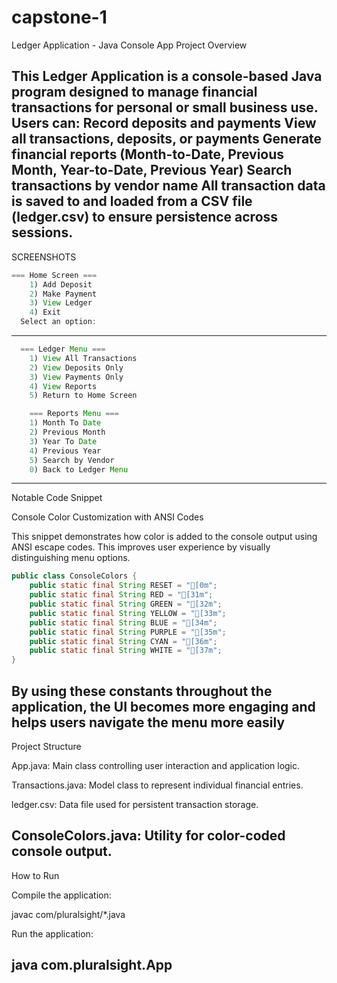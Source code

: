 # capstone-1
Ledger Application - Java Console App
Project Overview

This Ledger Application is a console-based Java program designed to manage
financial transactions for personal or small business use. Users can:
Record deposits and payments
View all transactions, deposits, or payments
Generate financial reports (Month-to-Date, Previous Month, Year-to-Date, Previous Year)
Search transactions by vendor name
All transaction data is saved to and loaded from a CSV file (ledger.csv) to ensure persistence 
across sessions.
-------------------------------------------------------------------------------------------------------
SCREENSHOTS
```java
=== Home Screen ===
    1) Add Deposit
    2) Make Payment
    3) View Ledger
    4) Exit
  Select an option:
  ```
-----------------------------
```java
  === Ledger Menu ===
    1) View All Transactions
    2) View Deposits Only
    3) View Payments Only
    4) View Reports
    5) Return to Home Screen
```
```java
    === Reports Menu ===
    1) Month To Date
    2) Previous Month
    3) Year To Date
    4) Previous Year
    5) Search by Vendor
    0) Back to Ledger Menu
```
-----------------------------------------------------------------------------------------------------
Notable Code Snippet

Console Color Customization with ANSI Codes

This snippet demonstrates how color is added to the console output
 using ANSI escape codes. This improves user experience by visually distinguishing menu options.
```java
public class ConsoleColors {
    public static final String RESET = "[0m";
    public static final String RED = "[31m";
    public static final String GREEN = "[32m";
    public static final String YELLOW = "[33m";
    public static final String BLUE = "[34m";
    public static final String PURPLE = "[35m";
    public static final String CYAN = "[36m";
    public static final String WHITE = "[37m";
}
```

By using these constants throughout the application, the UI becomes more engaging 
and helps users navigate the menu more easily
--------------------------------------------------------------------------------------------
Project Structure

App.java: Main class controlling user interaction and application logic.

Transactions.java: Model class to represent individual financial entries.

ledger.csv: Data file used for persistent transaction storage.

ConsoleColors.java: Utility for color-coded console output.
----------------------------------------------------------------------------------------------------
How to Run

Compile the application:

javac com/pluralsight/*.java

Run the application:

java com.pluralsight.App
-----------------------------------------------------------------------------------------------------
